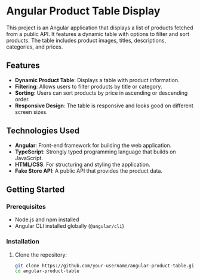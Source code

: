 # Angular Product Table Display

This project is an Angular application that displays a list of products fetched from a public API. It features a dynamic table with options to filter and sort products. The table includes product images, titles, descriptions, categories, and prices.

## Features

- **Dynamic Product Table**: Displays a table with product information.
- **Filtering**: Allows users to filter products by title or category.
- **Sorting**: Users can sort products by price in ascending or descending order.
- **Responsive Design**: The table is responsive and looks good on different screen sizes.

## Technologies Used

- **Angular**: Front-end framework for building the web application.
- **TypeScript**: Strongly typed programming language that builds on JavaScript.
- **HTML/CSS**: For structuring and styling the application.
- **Fake Store API**: A public API that provides the product data.

## Getting Started

### Prerequisites

- Node.js and npm installed
- Angular CLI installed globally (`@angular/cli`)

### Installation

1. Clone the repository:

   ```bash
   git clone https://github.com/your-username/angular-product-table.git
   cd angular-product-table
